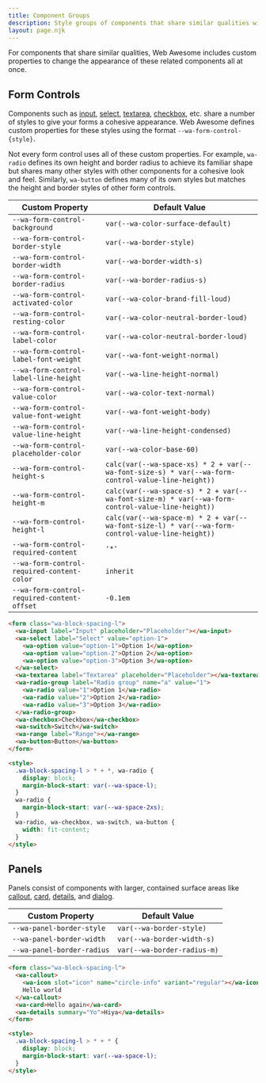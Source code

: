 ```yaml
---
title: Component Groups
description: Style groups of components that share similar qualities with these Web Awesome custom properties.
layout: page.njk
---
```


For components that share similar qualities, Web Awesome includes custom properties to change the appearance of these related components all at once.

## Form Controls

Components such as [input](/docs/components/input), [select](/docs/components/select), [textarea](/docs/components/textarea), [checkbox](/docs/components/checkbox), etc. share a number of styles to give your forms a cohesive appearance. Web Awesome defines custom properties for these styles using the format `--wa-form-control-{style}`.

Not every form control uses all of these custom properties. For example, `wa-radio` defines its own height and border radius to achieve its familiar shape but shares many other styles with other components for a cohesive look and feel. Similarly, `wa-button` defines many of its own styles but matches the height and border styles of other form controls.

| Custom Property                             |  Default Value                  |
| ------------------------------------------- | ------------------------------- |
| `--wa-form-control-background`              | `var(--wa-color-surface-default)` |
| `--wa-form-control-border-style`            | `var(--wa-border-style)` |
| `--wa-form-control-border-width`            | `var(--wa-border-width-s)` |
| `--wa-form-control-border-radius`           | `var(--wa-border-radius-s)` |
| `--wa-form-control-activated-color`         | `var(--wa-color-brand-fill-loud)` |
| `--wa-form-control-resting-color`           | `var(--wa-color-neutral-border-loud)` |
| `--wa-form-control-label-color`             | `var(--wa-color-neutral-border-loud)` |
| `--wa-form-control-label-font-weight`       | `var(--wa-font-weight-normal)` |
| `--wa-form-control-label-line-height`       | `var(--wa-line-height-normal)` |
| `--wa-form-control-value-color`             | `var(--wa-color-text-normal)` |
| `--wa-form-control-value-font-weight`       | `var(--wa-font-weight-body)` |
| `--wa-form-control-value-line-height`       | `var(--wa-line-height-condensed)` |
| `--wa-form-control-placeholder-color`       | `var(--wa-color-base-60)` |
| `--wa-form-control-height-s`                | `calc(var(--wa-space-xs) * 2 + var(--wa-font-size-s) * var(--wa-form-control-value-line-height))` |
| `--wa-form-control-height-m`                | `calc(var(--wa-space-s) * 2 + var(--wa-font-size-m) * var(--wa-form-control-value-line-height))` |
| `--wa-form-control-height-l`                | `calc(var(--wa-space-m) * 2 + var(--wa-font-size-l) * var(--wa-form-control-value-line-height))` |
| `--wa-form-control-required-content`        | `'*'` |
| `--wa-form-control-required-content-color`  | `inherit` |
| `--wa-form-control-required-content-offset` | `-0.1em` |

```html {.example}
<form class="wa-block-spacing-l">
  <wa-input label="Input" placeholder="Placeholder"></wa-input>
  <wa-select label="Select" value="option-1">
    <wa-option value="option-1">Option 1</wa-option>
    <wa-option value="option-2">Option 2</wa-option>
    <wa-option value="option-3">Option 3</wa-option>
  </wa-select>
  <wa-textarea label="Textarea" placeholder="Placeholder"></wa-textarea>
  <wa-radio-group label="Radio group" name="a" value="1">
    <wa-radio value="1">Option 1</wa-radio>
    <wa-radio value="2">Option 2</wa-radio>
    <wa-radio value="3">Option 3</wa-radio>
  </wa-radio-group>
  <wa-checkbox>Checkbox</wa-checkbox>
  <wa-switch>Switch</wa-switch>
  <wa-range label="Range"></wa-range>
  <wa-button>Button</wa-button>
</form>

<style>
  .wa-block-spacing-l > * + *, wa-radio {
    display: block;
    margin-block-start: var(--wa-space-l);
  }
  wa-radio {
    margin-block-start: var(--wa-space-2xs);
  }
  wa-radio, wa-checkbox, wa-switch, wa-button {
    width: fit-content;
  }
</style>
```

## Panels

Panels consist of components with larger, contained surface areas like [callout](/docs/components/callout), [card](/docs/components/card), [details](/docs/components/details), and [dialog](/docs/components/dialog).

| Custom Property            |  Default Value              |
| -------------------------- | --------------------------- |
| `--wa-panel-border-style`  | `var(--wa-border-style)`    |
| `--wa-panel-border-width`  | `var(--wa-border-width-s)`  |
| `--wa-panel-border-radius` | `var(--wa-border-radius-m)` |

```html {.example}
<form class="wa-block-spacing-l">
  <wa-callout>
    <wa-icon slot="icon" name="circle-info" variant="regular"></wa-icon>
    Hello world
  </wa-callout>
  <wa-card>Hello again</wa-card>
  <wa-details summary="Yo">Hiya</wa-details>
</form>

<style>
  .wa-block-spacing-l > * + * {
    display: block;
    margin-block-start: var(--wa-space-l);
  }
</style>
```